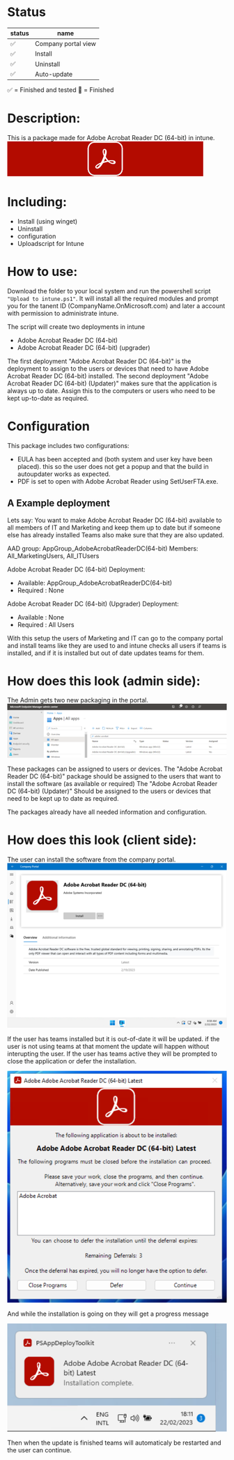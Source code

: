 # Status
|status|name|
|--|--|
:white_check_mark:|Company portal view 
:white_check_mark:|Install
:white_check_mark:|Uninstall
:white_check_mark:|Auto-update

:white_check_mark: = Finished and tested
:black_square_button: = Finished 


# Description:
This is a package made for Adobe Acrobat Reader DC (64-bit) in intune.  
![Banner](./package/AppDeployToolkit/AppDeployToolkitBanner.png)

# Including: 
- Install (using winget)
- Uninstall
- configuration
- Uploadscript for Intune

# How to use:
Download the folder to your local system and run the powershell script `"Upload to intune.ps1"`. 
It will install all the required modules and prompt you for the tanent ID (CompanyName.OnMicrosoft.com) and later a account with permission to administrate intune. 

The script will create two deployments in intune
- Adobe Acrobat Reader DC (64-bit)
- Adobe Acrobat Reader DC (64-bit) (upgrader)

The first deployment "Adobe Acrobat Reader DC (64-bit)" is the deployment to assign to the users or devices that need to have Adobe Acrobat Reader DC (64-bit) installed.
The second deployment "Adobe Acrobat Reader DC (64-bit) (Updater)" makes sure that the application is always up to date. Assign this to the computers or users who need to be kept up-to-date as required.

# Configuration
This package includes two configurations:  
- EULA has been accepted and (both system and user key have been placed). this so the user does not get a popup and that the build in autoupdater works as expected.  
- PDF is set to open with Adobe Acrobat Reader using SetUserFTA.exe.  

## A Example deployment
Lets say: You want to make Adobe Acrobat Reader DC (64-bit) available to all members of IT and Marketing and keep them up to date but if someone else has already installed Teams also make sure that they are also updated.

AAD group: AppGroup_AdobeAcrobatReaderDC(64-bit)
Members: All_MarketingUsers, All_ITUsers

Adobe Acrobat Reader DC (64-bit)
Deployment: 
- Available: AppGroup_AdobeAcrobatReaderDC(64-bit)
- Required : None

Adobe Acrobat Reader DC (64-bit) (Upgrader)
Deployment: 
- Available : None
- Required : All Users

With this setup the users of Marketing and IT can go to the company portal and install teams like they are used to and intune checks all users if teams is installed, and if it is installed but out of date updates teams for them.


# How does this look (admin side):
The Admin gets two new packaging in the portal.  
![AdminPortal](./Configuration/Images/AdminPortal_Preview.png)

These packages can be assigned to users or devices. 
The "Adobe Acrobat Reader DC (64-bit)" package should be assigned to the users that want to install the software (as available or required)
The "Adobe Acrobat Reader DC (64-bit) (Updater)" Should be assigned to the users or devices that need to be kept up to date as required.

The packages already have all needed information and configuration.

# How does this look (client side):
The user can install the software from the company portal.  
![Companyportal](./Configuration/Images/CompanyPortal_Preview.png)

If the user has teams installed but it is out-of-date it will be updated. if the user is not using teams at that moment the update will happen without interupting the user.
If the user has teams active they will be prompted to close the application or defer the installation.  

![UserMsg1](./Configuration/Images/UserMsg_Preview1.png)

And while the installation is going on they will get a progress message  

![UserMsg2](./Configuration/Images/UserMsg_Preview2.png)

Then when the update is finished teams will automaticaly be restarted and the user can continue.